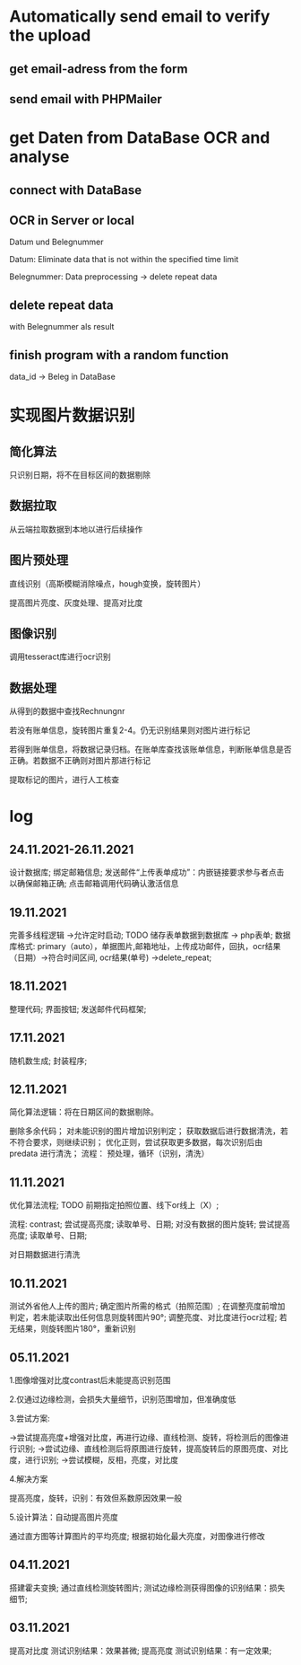 # Automatically send email to verify the upload

## get email-adress from the form
## send email with PHPMailer

# get Daten from DataBase OCR and  analyse 

## connect with DataBase

## OCR in Server or local
Datum und Belegnummer

Datum: Eliminate data that is not within the specified time limit

Belegnummer: Data preprocessing -> delete repeat data 
## delete repeat data
with Belegnummer als result
## finish program with a random function
data_id -> Beleg in DataBase

# 实现图片数据识别

## 简化算法
只识别日期，将不在目标区间的数据剔除

## 数据拉取
从云端拉取数据到本地以进行后续操作
## 图片预处理
直线识别（高斯模糊消除噪点，hough变换，旋转图片）

提高图片亮度、灰度处理、提高对比度
## 图像识别
调用tesseract库进行ocr识别
## 数据处理
从得到的数据中查找Rechnungnr

若没有账单信息，旋转图片重复2-4。仍无识别结果则对图片进行标记

若得到账单信息，将数据记录归档。在账单库查找该账单信息，判断账单信息是否正确。若数据不正确则对图片那进行标记

提取标记的图片，进行人工核查

# log

## 24.11.2021-26.11.2021
设计数据库;
绑定邮箱信息;
发送邮件“上传表单成功”：内嵌链接要求参与者点击以确保邮箱正确;
点击邮箱调用代码确认激活信息

## 19.11.2021
完善多线程逻辑 ->允许定时启动;
TODO 储存表单数据到数据库 -> php表单;
数据库格式: primary（auto），单据图片,邮箱地址，上传成功邮件，回执，ocr结果（日期）->符合时间区间, ocr结果(单号) ->delete_repeat;

## 18.11.2021
整理代码;
界面按钮;
发送邮件代码框架;

## 17.11.2021
随机数生成;
封装程序;

## 12.11.2021
简化算法逻辑：将在日期区间的数据剔除。

删除多余代码；
对未能识别的图片增加识别判定；
获取数据后进行数据清洗，若不符合要求，则继续识别；
优化正则，尝试获取更多数据，每次识别后由 predata 进行清洗；
流程：
预处理，循环（识别，清洗）

## 11.11.2021
优化算法流程;
TODO 前期指定拍照位置、线下or线上（X）;

流程:
contrast;
尝试提高亮度;
读取单号、日期;
对没有数据的图片旋转;
尝试提高亮度;
读取单号、日期;

对日期数据进行清洗

## 10.11.2021
测试外省他人上传的图片;
确定图片所需的格式（拍照范围）;
在调整亮度前增加判定，若未能读取出任何信息则旋转图片90°;
调整亮度、对比度进行ocr过程;
若无结果，则旋转图片180°，重新识别

## 05.11.2021
1.图像增强对比度contrast后未能提高识别范围

2.仅通过边缘检测，会损失大量细节，识别范围增加，但准确度低

3.尝试方案:

->尝试提高亮度+增强对比度，再进行边缘、直线检测、旋转，将检测后的图像进行识别;
->尝试边缘、直线检测后将原图进行旋转，提高旋转后的原图亮度、对比度，进行识别;
->尝试模糊，反相，亮度，对比度

4.解决方案

提高亮度，旋转，识别：有效但系数原因效果一般

5.设计算法：自动提高图片亮度

通过直方图等计算图片的平均亮度;
根据初始化最大亮度，对图像进行修改

## 04.11.2021
搭建霍夫变换;
通过直线检测旋转图片;
测试边缘检测获得图像的识别结果：损失细节;
## 03.11.2021
提高对比度 测试识别结果：效果甚微;
提高亮度 测试识别结果：有一定效果;
